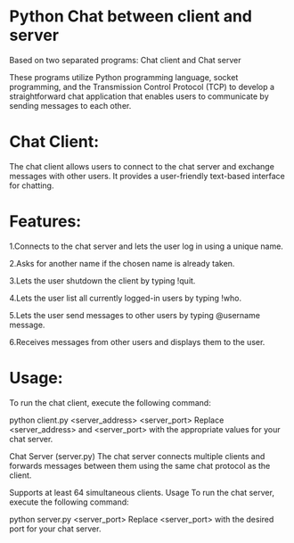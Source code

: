 # Python Chat between client and server
Based on two separated programs: Chat client and Chat server

These programs utilize Python programming language, socket programming, and the Transmission Control Protocol (TCP) to develop a straightforward chat application that enables users to communicate by sending messages to each other.

# Chat Client:
The chat client allows users to connect to the chat server and exchange messages with other users. It provides a user-friendly text-based interface for chatting.

# Features:
1.Connects to the chat server and lets the user log in using a unique name.

2.Asks for another name if the chosen name is already taken.

3.Lets the user shutdown the client by typing !quit.

4.Lets the user list all currently logged-in users by typing !who.

5.Lets the user send messages to other users by typing @username message.

6.Receives messages from other users and displays them to the user.

# Usage:
To run the chat client, execute the following command:

python client.py <server_address> <server_port> Replace <server_address> and <server_port> with the appropriate values for your chat server.

Chat Server (server.py) The chat server connects multiple clients and forwards messages between them using the same chat protocol as the client.

Supports at least 64 simultaneous clients. Usage To run the chat server, execute the following command:

python server.py <server_port> Replace <server_port> with the desired port for your chat server.

